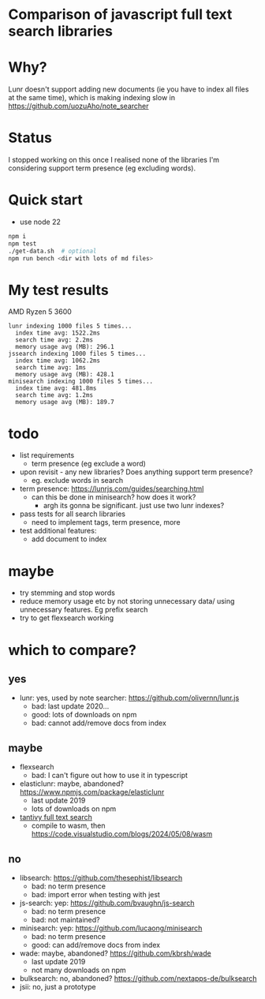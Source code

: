 # Comparison of javascript full text search libraries

# Why?
Lunr doesn't support adding new documents (ie you have to index all files at the
same time), which is making indexing slow in https://github.com/uozuAho/note_searcher

# Status
I stopped working on this once I realised none of the libraries I'm considering
support term presence (eg excluding words).

# Quick start
- use node 22

```sh
npm i
npm test
./get-data.sh  # optional
npm run bench <dir with lots of md files>
```

# My test results
AMD Ryzen 5 3600

```
lunr indexing 1000 files 5 times...
  index time avg: 1522.2ms
  search time avg: 2.2ms
  memory usage avg (MB): 296.1
jssearch indexing 1000 files 5 times...
  index time avg: 1062.2ms
  search time avg: 1ms
  memory usage avg (MB): 428.1
minisearch indexing 1000 files 5 times...
  index time avg: 481.8ms
  search time avg: 1.2ms
  memory usage avg (MB): 189.7
```

# todo
- list requirements
    - term presence (eg exclude a word)
- upon revisit - any new libraries? Does anything support term presence?
    - eg. exclude words in search
- term presence: https://lunrjs.com/guides/searching.html
    - can this be done in minisearch? how does it work?
        - argh its gonna be significant. just use two lunr indexes?
- pass tests for all search libraries
    - need to implement tags, term presence, more
- test additional features:
    - add document to index

# maybe
- try stemming and stop words
- reduce memory usage etc by not storing unnecessary data/ using unnecessary
  features. Eg prefix search
- try to get flexsearch working

# which to compare?
## yes
- lunr: yes, used by note searcher: https://github.com/olivernn/lunr.js
    - bad: last update 2020...
    - good: lots of downloads on npm
    - bad: cannot add/remove docs from index
## maybe
- flexsearch
    - bad: I can't figure out how to use it in typescript
- elasticlunr: maybe, abandoned? https://www.npmjs.com/package/elasticlunr
    - last update 2019
    - lots of downloads on npm
- [tantivy full text search](https://github.com/quickwit-oss/tantivy)
    - compile to wasm, then https://code.visualstudio.com/blogs/2024/05/08/wasm
## no
- libsearch: https://github.com/thesephist/libsearch
    - bad: no term presence
    - bad: import error when testing with jest
- js-search: yep: https://github.com/bvaughn/js-search
    - bad: no term presence
    - bad: not maintained?
- minisearch: yep: https://github.com/lucaong/minisearch
    - bad: no term presence
    - good: can add/remove docs from index
- wade: maybe, abandoned? https://github.com/kbrsh/wade
    - last update 2019
    - not many downloads on npm
- bulksearch: no, abandoned? https://github.com/nextapps-de/bulksearch
- jsii: no, just a prototype
